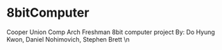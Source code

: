 # 8bitComputer
Cooper Union Comp Arch Freshman 8bit computer project 
By: Do Hyung Kwon, Daniel Nohimovich, Stephen Brett
\n